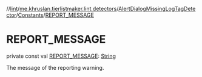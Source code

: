 //[lint](../../../../index.md)/[me.khruslan.tierlistmaker.lint.detectors](../../index.md)/[AlertDialogMissingLogTagDetector](../index.md)/[Constants](index.md)/[REPORT_MESSAGE](-r-e-p-o-r-t_-m-e-s-s-a-g-e.md)

# REPORT_MESSAGE

private const val [REPORT_MESSAGE](-r-e-p-o-r-t_-m-e-s-s-a-g-e.md): [String](https://kotlinlang.org/api/latest/jvm/stdlib/kotlin/-string/index.html)

The message of the reporting warning.
